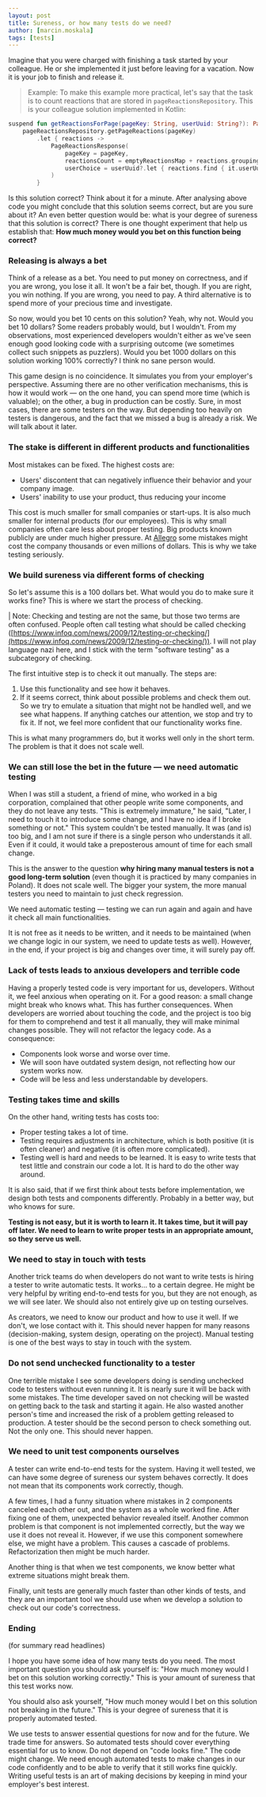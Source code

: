 ```yaml
---
layout: post
title: Sureness, or how many tests do we need?
author: [marcin.moskala]
tags: [tests]
---
```


Imagine that you were charged with finishing a task started by your colleague. He or she implemented it just before leaving for a vacation. Now it is your job to finish and release it.

> Example: To make this example more practical, let's say that the task is to count reactions that are stored in `pageReactionsRepository`. This is your colleague solution implemented in Kotlin:

```kotlin
suspend fun getReactionsForPage(pageKey: String, userUuid: String?): PageReactionsResponse =
    pageReactionsRepository.getPageReactions(pageKey)
        .let { reactions ->
            PageReactionsResponse(
                pageKey = pageKey,
                reactionsCount = emptyReactionsMap + reactions.groupingBy { it.reaction }.eachCount(),
                userChoice = userUuid?.let { reactions.find { it.userUuid == userUuid } }?.reaction
            )
        }
```

Is this solution correct? Think about it for a minute. After analysing above code you might conclude that this solution seems correct, but are you sure about it? An even better question would be: what is your degree of sureness that this solution is correct? There is one thought experiment that help us establish that: **How much money would you bet on this function being correct?**

### Releasing is always a bet

Think of a release as a bet. You need to put money on correctness, and if you are wrong, you lose it all. It won't be a fair bet, though. If you are right, you win nothing. If you are wrong, you need to pay. A third alternative is to spend more of your precious time and investigate.

So now, would you bet 10 cents on this solution? Yeah, why not. Would you bet 10 dollars? Some readers probably would, but I wouldn't. From my observations, most experienced developers wouldn't either as we've seen enough good looking code with a surprising outcome (we sometimes collect such snippets as puzzlers). Would you bet 1000 dollars on this solution working 100% correctly? I think no sane person would.

This game design is no coincidence. It simulates you from your employer's perspective. Assuming there are no other verification mechanisms, this is how it would work &mdash; on the one hand, you can spend more time (which is valuable); on the other, a bug in production can be costly. Sure, in most cases, there are some testers on the way. But depending too heavily on testers is dangerous, and the fact that we missed a bug is already a risk. We will talk about it later.

### The stake is different in different products and functionalities

Most mistakes can be fixed. The highest costs are:

- Users' discontent that can negatively influence their behavior and your company image.
- Users' inability to use your product, thus reducing your income

This cost is much smaller for small companies or start-ups. It is also much smaller for internal products (for our employees). This is why small companies often care less about proper testing. Big products known publicly are under much higher pressure. At [Allegro](https://allegro.tech) some mistakes might cost the company thousands or even millions of dollars. This is why we take testing seriously.

### We build sureness via different forms of checking

So let's assume this is a 100 dollars bet. What would you do to make sure it works fine? This is where we start the process of checking.

| Note: Checking and testing are not the same, but those two terms are often confused. People often call testing what should be called checking ([https://www.infoq.com/news/2009/12/testing-or-checking/](https://www.infoq.com/news/2009/12/testing-or-checking/)). I will not play language nazi here, and I stick with the term "software testing" as a subcategory of checking.

The first intuitive step is to check it out manually. The steps are:

1. Use this functionality and see how it behaves.
2. If it seems correct, think about possible problems and check them out. So we try to emulate a situation that might not be handled well, and we see what happens. If anything catches our attention, we stop and try to fix it. If not, we feel more confident that our functionality works fine.

This is what many programmers do, but it works well only in the short term. The problem is that it does not scale well.

### We can still lose the bet in the future &mdash; we need automatic testing

When I was still a student, a friend of mine, who worked in a big corporation, complained that other people write some components, and they do not leave any tests. "This is extremely immature," he said, "Later, I need to touch it to introduce some change, and I have no idea if I broke something or not." This system couldn't be tested manually. It was (and is) too big, and I am not sure if there is a single person who understands it all. Even if it could, it would take a preposterous amount of time for each small change.

This is the answer to the question **why hiring many manual testers is not a good long-term solution** (even though it is practiced by many companies in Poland). It does not scale well. The bigger your system, the more manual testers you need to maintain to just check regression.

We need automatic testing &mdash; testing we can run again and again and have it check all main functionalities.

It is not free as it needs to be written, and it needs to be maintained (when we change logic in our system, we need to update tests as well). However, in the end, if your project is big and changes over time, it will surely pay off.

### Lack of tests leads to anxious developers and terrible code

Having a properly tested code is very important for us, developers. Without it, we feel anxious when operating on it. For a good reason: a small change might break who knows what. This has further consequences. When developers are worried about touching the code, and the project is too big for them to comprehend and test it all manually, they will make minimal changes possible. They will not refactor the legacy code. As a consequence:

- Components look worse and worse over time.
- We will soon have outdated system design, not reflecting how our system works now.
- Code will be less and less understandable by developers.

### Testing takes time and skills

On the other hand, writing tests has costs too:

- Proper testing takes a lot of time.
- Testing requires adjustments in architecture, which is both positive (it is often cleaner) and negative (it is often more complicated).
- Testing well is hard and needs to be learned. It is easy to write tests that test little and constrain our code a lot. It is hard to do the other way around.

It is also said, that if we first think about tests before implementation, we design both tests and components differently. Probably in a better way, but who knows for sure.

**Testing is not easy, but it is worth to learn it. It takes time, but it will pay off later. We need to learn to write proper tests in an appropriate amount, so they serve us well.**

### We need to stay in touch with tests

Another trick teams do when developers do not want to write tests is hiring a tester to write automatic tests. It works... to a certain degree.  He might be very helpful by writing end-to-end tests for you, but they are not enough, as we will see later. We should also not entirely give up on testing ourselves.

As creators, we need to know our product and how to use it well. If we don't, we lose contact with it. This should never happen for many reasons (decision-making, system design, operating on the project). Manual testing is one of the best ways to stay in touch with the system.

### Do not send unchecked functionality to a tester

One terrible mistake I see some developers doing is sending unchecked code to testers without even running it. It is nearly sure it will be back with some mistakes. The time developer saved on not checking will be wasted on getting back to the task and starting it again. He also wasted another person's time and increased the risk of a problem getting released to production. A tester should be the second person to check something out. Not the only one. This should never happen.

### We need to unit test components ourselves

A tester can write end-to-end tests for the system. Having it well tested, we can have some degree of sureness our system behaves correctly. It does not mean that its components work correctly, though.

A few times, I had a funny situation where mistakes in 2 components canceled each other out, and the system as a whole worked fine. After fixing one of them, unexpected behavior revealed itself. Another common problem is that component is not implemented correctly, but the way we use it does not reveal it. However, if we use this component somewhere else, we might have a problem. This causes a cascade of problems. Refactorization then might be much harder.

Another thing is that when we test components, we know better what extreme situations might break them.

Finally, unit tests are generally much faster than other kinds of tests, and they are an important tool we should use when we develop a solution to check out our code's correctness.

### Ending

(for summary read headlines)

I hope you have some idea of how many tests do you need. The most important question you should ask yourself is: "How much money would I bet on this solution working correctly." This is your amount of sureness that this test works now.

You should also ask yourself, "How much money would I bet on this solution not breaking in the future." This is your degree of sureness that it is properly automated tested.

We use tests to answer essential questions for now and for the future. We trade time for answers. So automated tests should cover everything essential for us to know. Do not depend on "code looks fine." The code might change. We need enough automated tests to make changes in our code confidently and to be able to verify that it still works fine quickly. Writing useful tests is an art of making decisions by keeping in mind your employer's best interest.
